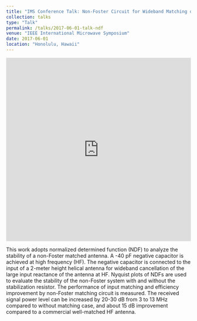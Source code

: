 ```yaml
---
title: "IMS Conference Talk: Non-Foster Circuit for Wideband Matching of High Frequency Helical Antenna"
collection: talks
type: "Talk"
permalink: /talks/2017-06-01-talk-ndf
venue: "IEEE International Microwave Symposium"
date: 2017-06-01
location: "Honolulu, Hawaii"
---
```


<iframe 
  src="https://dako2.github.io/files/IMS2017_Qi_Tang.pdf#page=1&toolbar=0&navpanes=0&scrollbar=0" 
  style="width:100%; height:500px;" 
  frameborder="0">
</iframe>

This work adopts normalized determined function (NDF) to analyze the stability of a non-Foster matched antenna. A -40 pF negative capacitor is achieved at high frequency (HF). The negative capacitor is connected to the input of a 2-meter height helical antenna for wideband cancellation of the large input reactance of the antenna at HF. Nyquist plots of NDFs are used to evaluate the stability of the non-Foster system with and without the stabilization resistor. The performance of input matching and efficiency improvement by non-Foster matching circuit is measured. The received signal power level can be increased by 20-30 dB from 3 to 13 MHz compared to without matching case, and about 15 dB improvement compared to a commercial well-matched HF antenna.
